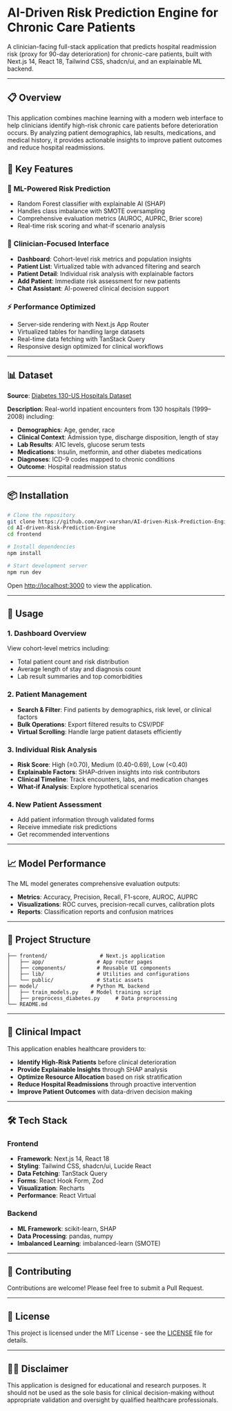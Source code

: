 # AI-Driven Risk Prediction Engine for Chronic Care Patients

A clinician-facing full-stack application that predicts hospital readmission risk (proxy for 90-day deterioration) for chronic-care patients, built with Next.js 14, React 18, Tailwind CSS, shadcn/ui, and an explainable ML backend.


---

## 📋 Overview

This application combines machine learning with a modern web interface to help clinicians identify high-risk chronic care patients before deterioration occurs. By analyzing patient demographics, lab results, medications, and medical history, it provides actionable insights to improve patient outcomes and reduce hospital readmissions.

## 🎯 Key Features

### 🔬 **ML-Powered Risk Prediction**
- Random Forest classifier with explainable AI (SHAP)
- Handles class imbalance with SMOTE oversampling
- Comprehensive evaluation metrics (AUROC, AUPRC, Brier score)
- Real-time risk scoring and what-if scenario analysis

### 🏥 **Clinician-Focused Interface**
- **Dashboard**: Cohort-level risk metrics and population insights
- **Patient List**: Virtualized table with advanced filtering and search
- **Patient Detail**: Individual risk analysis with explainable factors
- **Add Patient**: Immediate risk assessment for new patients
- **Chat Assistant**: AI-powered clinical decision support

### ⚡ **Performance Optimized**
- Server-side rendering with Next.js App Router
- Virtualized tables for handling large datasets
- Real-time data fetching with TanStack Query
- Responsive design optimized for clinical workflows

---

## 📊 Dataset

**Source**: [Diabetes 130-US Hospitals Dataset](https://www.kaggle.com/datasets/brandao/diabetes?resource=download)

**Description**: Real-world inpatient encounters from 130 hospitals (1999–2008) including:
- **Demographics**: Age, gender, race
- **Clinical Context**: Admission type, discharge disposition, length of stay
- **Lab Results**: A1C levels, glucose serum tests
- **Medications**: Insulin, metformin, and other diabetes medications
- **Diagnoses**: ICD-9 codes mapped to chronic conditions
- **Outcome**: Hospital readmission status


---


## 📦 Installation

```bash
# Clone the repository
git clone https://github.com/avr-varshan/AI-driven-Risk-Prediction-Engine.git
cd AI-driven-Risk-Prediction-Engine
cd frontend

# Install dependencies
npm install

# Start development server
npm run dev
```

Open [http://localhost:3000](http://localhost:3000) to view the application.

---

## 🚀 Usage

### 1. **Dashboard Overview**
View cohort-level metrics including:
- Total patient count and risk distribution
- Average length of stay and diagnosis count
- Lab result summaries and top comorbidities

### 2. **Patient Management**
- **Search & Filter**: Find patients by demographics, risk level, or clinical factors
- **Bulk Operations**: Export filtered results to CSV/PDF
- **Virtual Scrolling**: Handle large patient datasets efficiently

### 3. **Individual Risk Analysis**
- **Risk Score**: High (≥0.70), Medium (0.40-0.69), Low (<0.40)
- **Explainable Factors**: SHAP-driven insights into risk contributors
- **Clinical Timeline**: Track encounters, labs, and medication changes
- **What-if Analysis**: Explore hypothetical scenarios

### 4. **New Patient Assessment**
- Add patient information through validated forms
- Receive immediate risk predictions
- Get recommended interventions

---


## 📈 Model Performance

The ML model generates comprehensive evaluation outputs:

- **Metrics**: Accuracy, Precision, Recall, F1-score, AUROC, AUPRC
- **Visualizations**: ROC curves, precision-recall curves, calibration plots
- **Reports**: Classification reports and confusion matrices

---


## 📁 Project Structure

```
├── frontend/                 # Next.js application
│   ├── app/                 # App router pages
│   ├── components/          # Reusable UI components
│   ├── lib/                 # Utilities and configurations
│   └── public/              # Static assets
├── model/                 # Python ML backend
│   ├── train_models.py    # Model training script
│   ├── preprocess_diabetes.py     # Data preprocessing
└── README.md
```

---

## 🔬 Clinical Impact

This application enables healthcare providers to:

- **Identify High-Risk Patients** before clinical deterioration
- **Provide Explainable Insights** through SHAP analysis
- **Optimize Resource Allocation** based on risk stratification
- **Reduce Hospital Readmissions** through proactive intervention
- **Improve Patient Outcomes** with data-driven decision making

---

## 🛠️ Tech Stack

### Frontend
- **Framework**: Next.js 14, React 18
- **Styling**: Tailwind CSS, shadcn/ui, Lucide React
- **Data Fetching**: TanStack Query
- **Forms**: React Hook Form, Zod
- **Visualization**: Recharts
- **Performance**: React Virtual

### Backend
- **ML Framework**: scikit-learn, SHAP
- **Data Processing**: pandas, numpy
- **Imbalanced Learning**: imbalanced-learn (SMOTE)

---


## 🤝 Contributing

Contributions are welcome! Please feel free to submit a Pull Request.

---

## 📄 License

This project is licensed under the MIT License - see the [LICENSE](LICENSE) file for details.

---

## 👨‍⚕️ Disclaimer

This application is designed for educational and research purposes. It should not be used as the sole basis for clinical decision-making without appropriate validation and oversight by qualified healthcare professionals.
